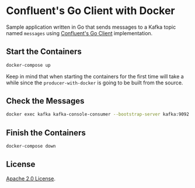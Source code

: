 # Confluent's Go Client with Docker

Sample application written in Go that sends messages to a Kafka topic named `messages` using [Confluent's Go Client](https://github.com/confluentinc/confluent-kafka-go) implementation.

## Start the Containers

```bash
docker-compose up
```

Keep in mind that when starting the containers for the first time will take a while since the `producer-with-docker` is going to be built from the source.

## Check the Messages

```bash
docker exec kafka kafka-console-consumer --bootstrap-server kafka:9092 --topic messages
```
## Finish the Containers

```bash
docker-compose down
```
## License

[Apache 2.0 License](./LICENSE).